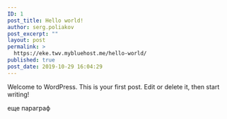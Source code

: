 ```yaml
---
ID: 1
post_title: Hello world!
author: serg.poliakov
post_excerpt: ""
layout: post
permalink: >
  https://eke.twv.mybluehost.me/hello-world/
published: true
post_date: 2019-10-29 16:04:29
---
```

<!-- wp:paragraph -->
<p>Welcome to WordPress. This is your first post. Edit or delete it, then start writing!</p>
<!-- /wp:paragraph -->

<!-- wp:paragraph -->
<p>еще параграф</p>
<!-- /wp:paragraph -->